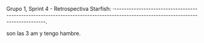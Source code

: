 Grupo 1, Sprint 4 - Retrospectiva Starfish:
·--------------------------------------------------------------------------------------------------------------------------------.

son las 3 am y tengo hambre.